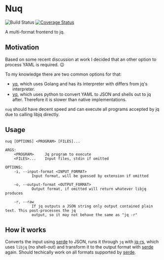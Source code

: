 # Nuq

![Build Status](https://img.shields.io/github/workflow/status/Nuckal777/nicator/test)
[![Coverage Status](https://coveralls.io/repos/github/Nuckal777/nuq/badge.svg?branch=master)](https://coveralls.io/github/Nuckal777/nuq?branch=master)

A multi-format frontend to jq.

## Motivation
Based on some recent discussion at work I decided that an other option to process YAML is required. :wink:

To my knowledge there are two common options for that:
- [yq](https://github.com/mikefarah/yq), which uses Golang and has its interpreter with differs from jq's interpreter.
- [yq](https://github.com/kislyuk/yq), which uses python to convert YAML to JSON and shells out to jq after. Therefore it is slower than native implementations.

`nuq` should have decent speed and can execute all programs accepted by jq due to calling libjq directly.

## Usage
```
nuq [OPTIONS] <PROGRAM> [FILES]...

ARGS:
    <PROGRAM>     Jq program to execute
    <FILES>...    Input files, stdin if omitted

OPTIONS:
    -i, --input-format <INPUT_FORMAT>
            Input format, will be guessed by extension if omitted

    -o, --output-format <OUTPUT_FORMAT>
            Output format, if omitted will return whatever libjq produces

    -r, --raw
            If jq outputs a JSON string only output contained plain text. This post-processes the jq
            output, so it may not behave the same as "jq -r"
```

## How it works
Converts the input using [serde](https://serde.rs/) to JSON, runs it through `jq` with [jq-rs](https://crates.io/crates/jq-rs), which uses `libjq` (no shell-out) and transform it to the output format with [serde](https://serde.rs/) again.
Should techically work on all formats supported by [serde](https://serde.rs/).
